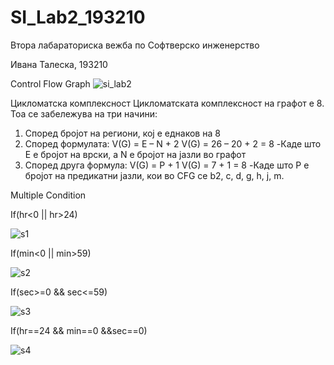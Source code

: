 # SI_Lab2_193210
Втора лабараториска вежба по 
Софтверско инженерство

Ивана Талеска, 193210

Control Flow Graph
![si_lab2](https://user-images.githubusercontent.com/80771458/120222222-e5427c80-c23f-11eb-9b2b-4967d65656a8.png)

Цикломатска комплексност
Цикломатската комплексност на графот е 8. Тоа се забележува на три начини:
1.	Според бројот на региони, кој е еднаков на 8
2.	Според формулата: V(G) = E – N + 2 V(G) = 26 – 20 + 2 = 8 -Каде што Е е бројот на врски, а N е бројот на јазли во графот
3.	Според друга формула: V(G) = P + 1 V(G) = 7 + 1 = 8 -Каде што P е бројот на предикатни јазли, кои во CFG се b2, c, d, g, h, j, m.

Multiple Condition

If(hr<0 || hr>24)

![s1](https://user-images.githubusercontent.com/80771458/120224380-a0b8e000-c243-11eb-9313-962d792c7c72.png)

If(min<0 || min>59)

![s2](https://user-images.githubusercontent.com/80771458/120224382-a1517680-c243-11eb-830d-76192ff4cc98.png)


If(sec>=0 && sec<=59)

![s3](https://user-images.githubusercontent.com/80771458/120224384-a1517680-c243-11eb-8ee7-a5a457943e62.png)


If(hr==24 && min==0 &&sec==0)

![s4](https://user-images.githubusercontent.com/80771458/120224378-a0204980-c243-11eb-86c9-5b47b6df5630.png)








